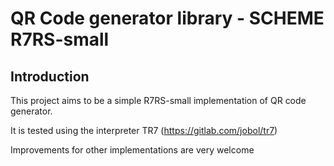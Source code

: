 QR Code generator library - SCHEME R7RS-small
=============================================


Introduction
------------

This project aims to be a simple R7RS-small implementation of QR code generator.

It is tested using the interpreter TR7 (https://gitlab.com/jobol/tr7)


Improvements for other implementations are very welcome
